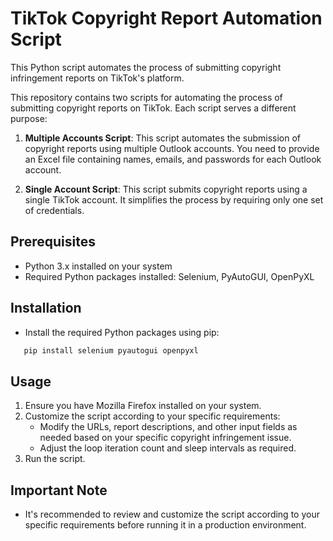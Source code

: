 # TikTok Copyright Report Automation Script

This Python script automates the process of submitting copyright infringement reports on TikTok's platform.

This repository contains two scripts for automating the process of submitting copyright reports on TikTok. Each script serves a different purpose:

1. **Multiple Accounts Script**: This script automates the submission of copyright reports using multiple Outlook accounts. You need to provide an Excel file containing names, emails, and passwords for each Outlook account.

2. **Single Account Script**: This script submits copyright reports using a single TikTok account. It simplifies the process by requiring only one set of credentials.


## Prerequisites

- Python 3.x installed on your system
- Required Python packages installed: Selenium, PyAutoGUI, OpenPyXL

## Installation

- Install the required Python packages using pip:

```bash
   pip install selenium pyautogui openpyxl
   ```

## Usage

1. Ensure you have Mozilla Firefox installed on your system.
2. Customize the script according to your specific requirements:
   - Modify the URLs, report descriptions, and other input fields as needed based on your specific copyright infringement issue.
   - Adjust the loop iteration count and sleep intervals as required.
3. Run the script.

## Important Note

- It's recommended to review and customize the script according to your specific requirements before running it in a production environment.
